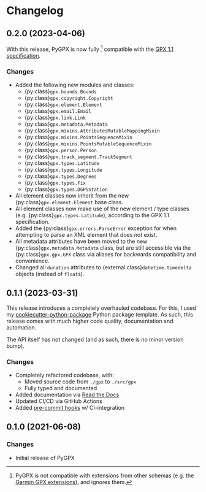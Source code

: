 # Changelog

## 0.2.0 (2023-04-06)

With this release, PyGPX is now fully [^spec-compat] compatible with the [GPX 1.1 specification](https://www.topografix.com/GPX/1/1/gpx.xsd).

### Changes

-   Added the following new modules and classes:
    -   {py:class}`gpx.bounds.Bounds`
    -   {py:class}`gpx.copyright.Copyright`
    -   {py:class}`gpx.element.Element`
    -   {py:class}`gpx.email.Email`
    -   {py:class}`gpx.link.Link`
    -   {py:class}`gpx.metadata.Metadata`
    -   {py:class}`gpx.mixins.AttributesMutableMappingMixin`
    -   {py:class}`gpx.mixins.PointsSequenceMixin`
    -   {py:class}`gpx.mixins.PointsMutableSequenceMixin`
    -   {py:class}`gpx.person.Person`
    -   {py:class}`gpx.track_segment.TrackSegment`
    -   {py:class}`gpx.types.Latitude`
    -   {py:class}`gpx.types.Longitude`
    -   {py:class}`gpx.types.Degrees`
    -   {py:class}`gpx.types.Fix`
    -   {py:class}`gpx.types.DGPSStation`
-   All element classes now inherit from the new {py:class}`gpx.element.Element` base class.
-   All element classes now make use of the new element / type classes (e.g. {py:class}`gpx.types.Latitude`), according to the GPX 1.1 specification.
-   Added the {py:class}`gpx.errors.ParseError` exception for when attempting to parse an XML element that does not exist.
-   All metadata attributes have been moved to the new {py:class}`gpx.metadata.Metadata` class, but are still accessible via the {py:class}`gpx.gpx.GPX` class via aliases for backwards compatibility and convenience.
-   Changed all `duration` attributes to {external:class}`datetime.timedelta` objects (instead of `float`s).

[^spec-compat]: PyGPX is not compatible with extensions from other schemas (e.g. the [Garmin GPX extensions](https://www8.garmin.com/xmlschemas/GpxExtensionsv3.xsd)), and ignores them.

## 0.1.1 (2023-03-31)

This release introduces a completely overhauled codebase. For this, I used my [cookiecutter-python-package](https://github.com/sgraaf/cookiecutter-python-package) Python package template. As such, this release comes with much higher code quality, documentation and automation.

The API itself has not changed (and as such, there is no minor version bump).

### Changes

-   Completely refactored codebase, with:
    -   Moved source code from `./gpx` to `./src/gpx`
    -   Fully typed and documented
-   Added documentation via [Read the Docs](https://readthedocs.org/)
-   Updated CI/CD via GitHub Actions
-   Added [pre-commit hooks](https://pre-commit.com) w/ CI-integration

## 0.1.0 (2021-06-08)

### Changes

-   Initial release of PyGPX
